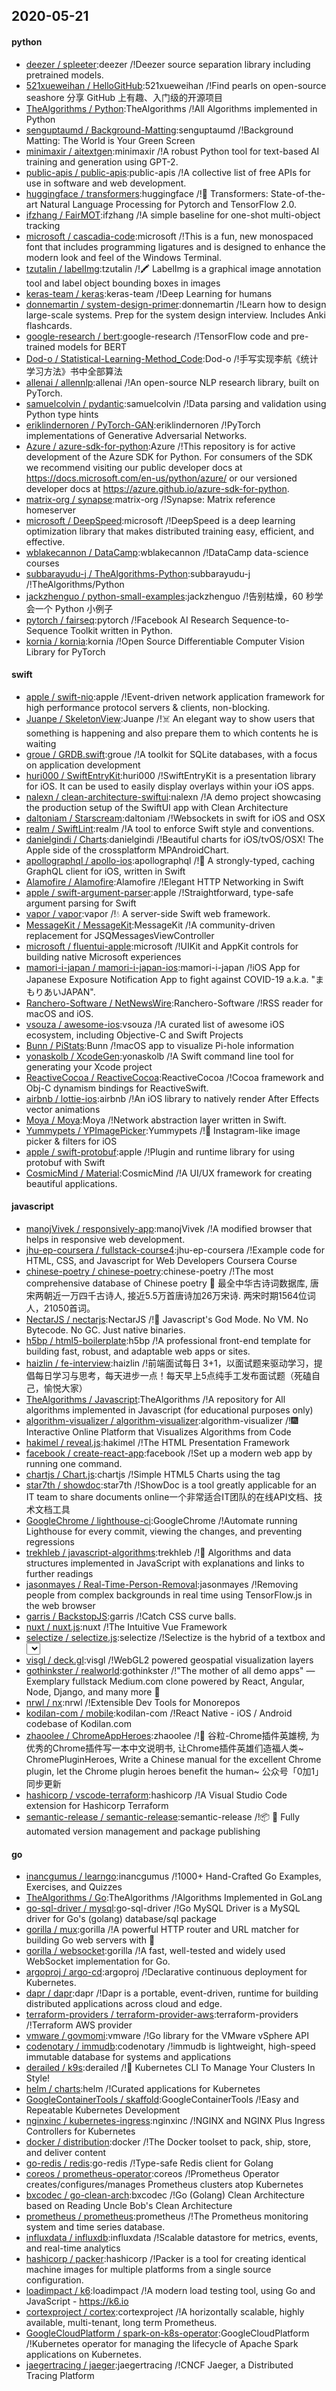 ## 2020-05-21

#### python
* [deezer / spleeter](https://github.com/deezer/spleeter):deezer /!Deezer source separation library including pretrained models.
* [521xueweihan / HelloGitHub](https://github.com/521xueweihan/HelloGitHub):521xueweihan /!Find pearls on open-source seashore 分享 GitHub 上有趣、入门级的开源项目
* [TheAlgorithms / Python](https://github.com/TheAlgorithms/Python):TheAlgorithms /!All Algorithms implemented in Python
* [senguptaumd / Background-Matting](https://github.com/senguptaumd/Background-Matting):senguptaumd /!Background Matting: The World is Your Green Screen
* [minimaxir / aitextgen](https://github.com/minimaxir/aitextgen):minimaxir /!A robust Python tool for text-based AI training and generation using GPT-2.
* [public-apis / public-apis](https://github.com/public-apis/public-apis):public-apis /!A collective list of free APIs for use in software and web development.
* [huggingface / transformers](https://github.com/huggingface/transformers):huggingface /!🤗
Transformers: State-of-the-art Natural Language Processing for Pytorch and TensorFlow 2.0.
* [ifzhang / FairMOT](https://github.com/ifzhang/FairMOT):ifzhang /!A simple baseline for one-shot multi-object tracking
* [microsoft / cascadia-code](https://github.com/microsoft/cascadia-code):microsoft /!This is a fun, new monospaced font that includes programming ligatures and is designed to enhance the modern look and feel of the Windows Terminal.
* [tzutalin / labelImg](https://github.com/tzutalin/labelImg):tzutalin /!🖍️
LabelImg is a graphical image annotation tool and label object bounding boxes in images
* [keras-team / keras](https://github.com/keras-team/keras):keras-team /!Deep Learning for humans
* [donnemartin / system-design-primer](https://github.com/donnemartin/system-design-primer):donnemartin /!Learn how to design large-scale systems. Prep for the system design interview. Includes Anki flashcards.
* [google-research / bert](https://github.com/google-research/bert):google-research /!TensorFlow code and pre-trained models for BERT
* [Dod-o / Statistical-Learning-Method_Code](https://github.com/Dod-o/Statistical-Learning-Method_Code):Dod-o /!手写实现李航《统计学习方法》书中全部算法
* [allenai / allennlp](https://github.com/allenai/allennlp):allenai /!An open-source NLP research library, built on PyTorch.
* [samuelcolvin / pydantic](https://github.com/samuelcolvin/pydantic):samuelcolvin /!Data parsing and validation using Python type hints
* [eriklindernoren / PyTorch-GAN](https://github.com/eriklindernoren/PyTorch-GAN):eriklindernoren /!PyTorch implementations of Generative Adversarial Networks.
* [Azure / azure-sdk-for-python](https://github.com/Azure/azure-sdk-for-python):Azure /!This repository is for active development of the Azure SDK for Python. For consumers of the SDK we recommend visiting our public developer docs at https://docs.microsoft.com/en-us/python/azure/ or our versioned developer docs at https://azure.github.io/azure-sdk-for-python.
* [matrix-org / synapse](https://github.com/matrix-org/synapse):matrix-org /!Synapse: Matrix reference homeserver
* [microsoft / DeepSpeed](https://github.com/microsoft/DeepSpeed):microsoft /!DeepSpeed is a deep learning optimization library that makes distributed training easy, efficient, and effective.
* [wblakecannon / DataCamp](https://github.com/wblakecannon/DataCamp):wblakecannon /!DataCamp data-science courses
* [subbarayudu-j / TheAlgorithms-Python](https://github.com/subbarayudu-j/TheAlgorithms-Python):subbarayudu-j /!TheAlgorithms/Python
* [jackzhenguo / python-small-examples](https://github.com/jackzhenguo/python-small-examples):jackzhenguo /!告别枯燥，60 秒学会一个 Python 小例子
* [pytorch / fairseq](https://github.com/pytorch/fairseq):pytorch /!Facebook AI Research Sequence-to-Sequence Toolkit written in Python.
* [kornia / kornia](https://github.com/kornia/kornia):kornia /!Open Source Differentiable Computer Vision Library for PyTorch

#### swift
* [apple / swift-nio](https://github.com/apple/swift-nio):apple /!Event-driven network application framework for high performance protocol servers & clients, non-blocking.
* [Juanpe / SkeletonView](https://github.com/Juanpe/SkeletonView):Juanpe /!☠️
An elegant way to show users that something is happening and also prepare them to which contents he is waiting
* [groue / GRDB.swift](https://github.com/groue/GRDB.swift):groue /!A toolkit for SQLite databases, with a focus on application development
* [huri000 / SwiftEntryKit](https://github.com/huri000/SwiftEntryKit):huri000 /!SwiftEntryKit is a presentation library for iOS. It can be used to easily display overlays within your iOS apps.
* [nalexn / clean-architecture-swiftui](https://github.com/nalexn/clean-architecture-swiftui):nalexn /!A demo project showcasing the production setup of the SwiftUI app with Clean Architecture
* [daltoniam / Starscream](https://github.com/daltoniam/Starscream):daltoniam /!Websockets in swift for iOS and OSX
* [realm / SwiftLint](https://github.com/realm/SwiftLint):realm /!A tool to enforce Swift style and conventions.
* [danielgindi / Charts](https://github.com/danielgindi/Charts):danielgindi /!Beautiful charts for iOS/tvOS/OSX! The Apple side of the crossplatform MPAndroidChart.
* [apollographql / apollo-ios](https://github.com/apollographql/apollo-ios):apollographql /!📱
A strongly-typed, caching GraphQL client for iOS, written in Swift
* [Alamofire / Alamofire](https://github.com/Alamofire/Alamofire):Alamofire /!Elegant HTTP Networking in Swift
* [apple / swift-argument-parser](https://github.com/apple/swift-argument-parser):apple /!Straightforward, type-safe argument parsing for Swift
* [vapor / vapor](https://github.com/vapor/vapor):vapor /!💧
A server-side Swift web framework.
* [MessageKit / MessageKit](https://github.com/MessageKit/MessageKit):MessageKit /!A community-driven replacement for JSQMessagesViewController
* [microsoft / fluentui-apple](https://github.com/microsoft/fluentui-apple):microsoft /!UIKit and AppKit controls for building native Microsoft experiences
* [mamori-i-japan / mamori-i-japan-ios](https://github.com/mamori-i-japan/mamori-i-japan-ios):mamori-i-japan /!iOS App for Japanese Exposure Notification App to fight against COVID-19 a.k.a. "まもりあいJAPAN".
* [Ranchero-Software / NetNewsWire](https://github.com/Ranchero-Software/NetNewsWire):Ranchero-Software /!RSS reader for macOS and iOS.
* [vsouza / awesome-ios](https://github.com/vsouza/awesome-ios):vsouza /!A curated list of awesome iOS ecosystem, including Objective-C and Swift Projects
* [Bunn / PiStats](https://github.com/Bunn/PiStats):Bunn /!macOS app to visualize Pi-hole information
* [yonaskolb / XcodeGen](https://github.com/yonaskolb/XcodeGen):yonaskolb /!A Swift command line tool for generating your Xcode project
* [ReactiveCocoa / ReactiveCocoa](https://github.com/ReactiveCocoa/ReactiveCocoa):ReactiveCocoa /!Cocoa framework and Obj-C dynamism bindings for ReactiveSwift.
* [airbnb / lottie-ios](https://github.com/airbnb/lottie-ios):airbnb /!An iOS library to natively render After Effects vector animations
* [Moya / Moya](https://github.com/Moya/Moya):Moya /!Network abstraction layer written in Swift.
* [Yummypets / YPImagePicker](https://github.com/Yummypets/YPImagePicker):Yummypets /!📸
Instagram-like image picker & filters for iOS
* [apple / swift-protobuf](https://github.com/apple/swift-protobuf):apple /!Plugin and runtime library for using protobuf with Swift
* [CosmicMind / Material](https://github.com/CosmicMind/Material):CosmicMind /!A UI/UX framework for creating beautiful applications.

#### javascript
* [manojVivek / responsively-app](https://github.com/manojVivek/responsively-app):manojVivek /!A modified browser that helps in responsive web development.
* [jhu-ep-coursera / fullstack-course4](https://github.com/jhu-ep-coursera/fullstack-course4):jhu-ep-coursera /!Example code for HTML, CSS, and Javascript for Web Developers Coursera Course
* [chinese-poetry / chinese-poetry](https://github.com/chinese-poetry/chinese-poetry):chinese-poetry /!The most comprehensive database of Chinese poetry
🧶
最全中华古诗词数据库, 唐宋两朝近一万四千古诗人, 接近5.5万首唐诗加26万宋诗. 两宋时期1564位词人，21050首词。
* [NectarJS / nectarjs](https://github.com/NectarJS/nectarjs):NectarJS /!🔱
Javascript's God Mode. No VM. No Bytecode. No GC. Just native binaries.
* [h5bp / html5-boilerplate](https://github.com/h5bp/html5-boilerplate):h5bp /!A professional front-end template for building fast, robust, and adaptable web apps or sites.
* [haizlin / fe-interview](https://github.com/haizlin/fe-interview):haizlin /!前端面试每日 3+1，以面试题来驱动学习，提倡每日学习与思考，每天进步一点！每天早上5点纯手工发布面试题（死磕自己，愉悦大家）
* [TheAlgorithms / Javascript](https://github.com/TheAlgorithms/Javascript):TheAlgorithms /!A repository for All algorithms implemented in Javascript (for educational purposes only)
* [algorithm-visualizer / algorithm-visualizer](https://github.com/algorithm-visualizer/algorithm-visualizer):algorithm-visualizer /!🎆
Interactive Online Platform that Visualizes Algorithms from Code
* [hakimel / reveal.js](https://github.com/hakimel/reveal.js):hakimel /!The HTML Presentation Framework
* [facebook / create-react-app](https://github.com/facebook/create-react-app):facebook /!Set up a modern web app by running one command.
* [chartjs / Chart.js](https://github.com/chartjs/Chart.js):chartjs /!Simple HTML5 Charts using the <canvas> tag
* [star7th / showdoc](https://github.com/star7th/showdoc):star7th /!ShowDoc is a tool greatly applicable for an IT team to share documents online一个非常适合IT团队的在线API文档、技术文档工具
* [GoogleChrome / lighthouse-ci](https://github.com/GoogleChrome/lighthouse-ci):GoogleChrome /!Automate running Lighthouse for every commit, viewing the changes, and preventing regressions
* [trekhleb / javascript-algorithms](https://github.com/trekhleb/javascript-algorithms):trekhleb /!📝
Algorithms and data structures implemented in JavaScript with explanations and links to further readings
* [jasonmayes / Real-Time-Person-Removal](https://github.com/jasonmayes/Real-Time-Person-Removal):jasonmayes /!Removing people from complex backgrounds in real time using TensorFlow.js in the web browser
* [garris / BackstopJS](https://github.com/garris/BackstopJS):garris /!Catch CSS curve balls.
* [nuxt / nuxt.js](https://github.com/nuxt/nuxt.js):nuxt /!The Intuitive Vue Framework
* [selectize / selectize.js](https://github.com/selectize/selectize.js):selectize /!Selectize is the hybrid of a textbox and <select> box. It's jQuery based and it has autocomplete and native-feeling keyboard navigation; useful for tagging, contact lists, etc.
* [visgl / deck.gl](https://github.com/visgl/deck.gl):visgl /!WebGL2 powered geospatial visualization layers
* [gothinkster / realworld](https://github.com/gothinkster/realworld):gothinkster /!"The mother of all demo apps" — Exemplary fullstack Medium.com clone powered by React, Angular, Node, Django, and many more
🏅
* [nrwl / nx](https://github.com/nrwl/nx):nrwl /!Extensible Dev Tools for Monorepos
* [kodilan-com / mobile](https://github.com/kodilan-com/mobile):kodilan-com /!React Native - iOS / Android codebase of Kodilan.com
* [zhaoolee / ChromeAppHeroes](https://github.com/zhaoolee/ChromeAppHeroes):zhaoolee /!🌈
谷粒-Chrome插件英雄榜, 为优秀的Chrome插件写一本中文说明书, 让Chrome插件英雄们造福人类~ ChromePluginHeroes, Write a Chinese manual for the excellent Chrome plugin, let the Chrome plugin heroes benefit the human~ 公众号「0加1」同步更新
* [hashicorp / vscode-terraform](https://github.com/hashicorp/vscode-terraform):hashicorp /!A Visual Studio Code extension for Hashicorp Terraform
* [semantic-release / semantic-release](https://github.com/semantic-release/semantic-release):semantic-release /!📦
🚀
Fully automated version management and package publishing

#### go
* [inancgumus / learngo](https://github.com/inancgumus/learngo):inancgumus /!1000+ Hand-Crafted Go Examples, Exercises, and Quizzes
* [TheAlgorithms / Go](https://github.com/TheAlgorithms/Go):TheAlgorithms /!Algorithms Implemented in GoLang
* [go-sql-driver / mysql](https://github.com/go-sql-driver/mysql):go-sql-driver /!Go MySQL Driver is a MySQL driver for Go's (golang) database/sql package
* [gorilla / mux](https://github.com/gorilla/mux):gorilla /!A powerful HTTP router and URL matcher for building Go web servers with
🦍
* [gorilla / websocket](https://github.com/gorilla/websocket):gorilla /!A fast, well-tested and widely used WebSocket implementation for Go.
* [argoproj / argo-cd](https://github.com/argoproj/argo-cd):argoproj /!Declarative continuous deployment for Kubernetes.
* [dapr / dapr](https://github.com/dapr/dapr):dapr /!Dapr is a portable, event-driven, runtime for building distributed applications across cloud and edge.
* [terraform-providers / terraform-provider-aws](https://github.com/terraform-providers/terraform-provider-aws):terraform-providers /!Terraform AWS provider
* [vmware / govmomi](https://github.com/vmware/govmomi):vmware /!Go library for the VMware vSphere API
* [codenotary / immudb](https://github.com/codenotary/immudb):codenotary /!immudb is lightweight, high-speed immutable database for systems and applications
* [derailed / k9s](https://github.com/derailed/k9s):derailed /!🐶
Kubernetes CLI To Manage Your Clusters In Style!
* [helm / charts](https://github.com/helm/charts):helm /!Curated applications for Kubernetes
* [GoogleContainerTools / skaffold](https://github.com/GoogleContainerTools/skaffold):GoogleContainerTools /!Easy and Repeatable Kubernetes Development
* [nginxinc / kubernetes-ingress](https://github.com/nginxinc/kubernetes-ingress):nginxinc /!NGINX and NGINX Plus Ingress Controllers for Kubernetes
* [docker / distribution](https://github.com/docker/distribution):docker /!The Docker toolset to pack, ship, store, and deliver content
* [go-redis / redis](https://github.com/go-redis/redis):go-redis /!Type-safe Redis client for Golang
* [coreos / prometheus-operator](https://github.com/coreos/prometheus-operator):coreos /!Prometheus Operator creates/configures/manages Prometheus clusters atop Kubernetes
* [bxcodec / go-clean-arch](https://github.com/bxcodec/go-clean-arch):bxcodec /!Go (Golang) Clean Architecture based on Reading Uncle Bob's Clean Architecture
* [prometheus / prometheus](https://github.com/prometheus/prometheus):prometheus /!The Prometheus monitoring system and time series database.
* [influxdata / influxdb](https://github.com/influxdata/influxdb):influxdata /!Scalable datastore for metrics, events, and real-time analytics
* [hashicorp / packer](https://github.com/hashicorp/packer):hashicorp /!Packer is a tool for creating identical machine images for multiple platforms from a single source configuration.
* [loadimpact / k6](https://github.com/loadimpact/k6):loadimpact /!A modern load testing tool, using Go and JavaScript - https://k6.io
* [cortexproject / cortex](https://github.com/cortexproject/cortex):cortexproject /!A horizontally scalable, highly available, multi-tenant, long term Prometheus.
* [GoogleCloudPlatform / spark-on-k8s-operator](https://github.com/GoogleCloudPlatform/spark-on-k8s-operator):GoogleCloudPlatform /!Kubernetes operator for managing the lifecycle of Apache Spark applications on Kubernetes.
* [jaegertracing / jaeger](https://github.com/jaegertracing/jaeger):jaegertracing /!CNCF Jaeger, a Distributed Tracing Platform
